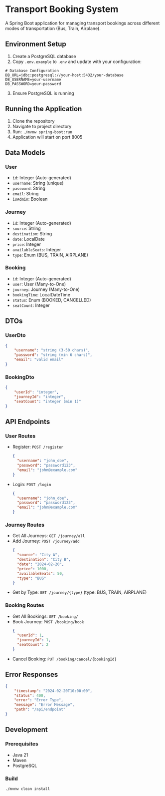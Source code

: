 # Transport Booking System

A Spring Boot application for managing transport bookings across different modes of transportation (Bus, Train, Airplane).

## Environment Setup

1. Create a PostgreSQL database
2. Copy `.env.example` to `.env` and update with your configuration:
```properties
# Database Configuration
DB_URL=jdbc:postgresql://your-host:5432/your-database
DB_USERNAME=your-username
DB_PASSWORD=your-password
```
3. Ensure PostgreSQL is running

## Running the Application

1. Clone the repository
2. Navigate to project directory
3. Run: `./mvnw spring-boot:run`
4. Application will start on port 8005

## Data Models

### User
- `id`: Integer (Auto-generated)
- `username`: String (unique)
- `password`: String
- `email`: String
- `isAdmin`: Boolean

### Journey
- `id`: Integer (Auto-generated)
- `source`: String
- `destination`: String
- `date`: LocalDate
- `price`: Integer
- `availableSeats`: Integer
- `type`: Enum (BUS, TRAIN, AIRPLANE)

### Booking
- `id`: Integer (Auto-generated)
- `user`: User (Many-to-One)
- `journey`: Journey (Many-to-One)
- `bookingTime`: LocalDateTime
- `status`: Enum (BOOKED, CANCELLED)
- `seatCount`: Integer

## DTOs

### UserDto
```json
{
    "username": "string (3-50 chars)",
    "password": "string (min 6 chars)",
    "email": "valid email"
}
```

### BookingDto
```json
{
    "userId": "integer",
    "journeyId": "integer",
    "seatCount": "integer (min 1)"
}
```

## API Endpoints

### User Routes
- Register: `POST /register`
  ```json
  {
    "username": "john_doe",
    "password": "password123",
    "email": "john@example.com"
  }
  ```
- Login: `POST /login`
  ```json
  {
    "username": "john_doe",
    "password": "password123",
    "email": "john@example.com"
  }
  ```

### Journey Routes
- Get All Journeys: `GET /journey/all`
- Add Journey: `POST /journey/add`
  ```json
  {
    "source": "City A",
    "destination": "City B",
    "date": "2024-02-20",
    "price": 1000,
    "availableSeats": 50,
    "type": "BUS"
  }
  ```
- Get by Type: `GET /journey/{type}` (type: BUS, TRAIN, AIRPLANE)

### Booking Routes
- Get All Bookings: `GET /booking/`
- Book Journey: `POST /booking/book`
  ```json
  {
    "userId": 1,
    "journeyId": 1,
    "seatCount": 2
  }
  ```
- Cancel Booking: `PUT /booking/cancel/{bookingId}`

## Error Responses
```json
{
    "timestamp": "2024-02-20T10:00:00",
    "status": 400,
    "error": "Error Type",
    "message": "Error Message",
    "path": "/api/endpoint"
}
```

## Development

### Prerequisites
- Java 21
- Maven
- PostgreSQL

### Build
```bash
./mvnw clean install
```



